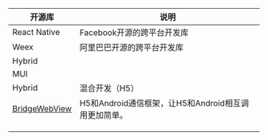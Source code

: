 | 开源库                                      | 说明                                  |
| ---------------------------------------- | ----------------------------------- |
| React Native                             | Facebook开源的跨平台开发库                   |
| Weex                                     | 阿里巴巴开源的跨平台开发库                       |
| Hybrid                                   |                                     |
| MUI                                      |                                     |
| Hybrid                                   | 混合开发（H5）                            |
| [BridgeWebView](https://github.com/open-android/BridgeWebView) | H5和Android通信框架，让H5和Android相互调用更加简单。 |
|                                          |                                     |
|                                          |                                     |
|                                          |                                     |


